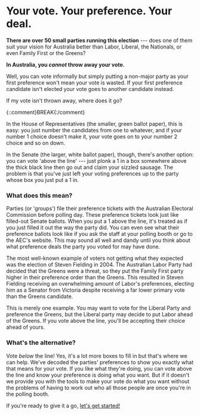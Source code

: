 # Your vote. Your preference. Your deal.

__There are over 50 small parties running this election__ --- does one of them
suit your vision for Australia better than Labor, Liberal, the Nationals, or
even Family First or the Greens? 

__In Australia, you *cannot* throw away your vote.__

Well, you can vote informally but simply putting a non-major party as your
first preference won't mean your vote is wasted. If your first preference
candidate isn't elected your vote goes to another candidate instead.

If my vote isn't thrown away, where does it go?

{::comment}BREAK{:/comment}

In the House of Representatives (the smaller, green ballot paper), this is
easy: you just number the candidates from one to whatever, and if your number
1 choice doesn't make it, your vote goes on to your number 2 choice and so on
down.

In the Senate (the larger, white ballot paper), though, there's another
option: you can vote 'above the line' --- just plonk a 1 in a box somewhere
above the thick black line then go out and claim your sizzled sausage. The
problem is that you've just left your voting preferences up to the party whose
box you just put a 1 in.

### What does this mean?

Parties (or 'groups') file their preference tickets with the Australian
Electoral Commission before polling day. These preference tickets look just
like filled-out Senate ballots. When you put a 1 above the line, it's treated
as if you just filled it out the way the party did. You can even see what their
preference ballots look like if you ask the staff at your polling booth or go
to the AEC's website. This may sound all well and dandy until you think about
what preference deals the party you voted for may have done.

The most well-known example of voters not getting what they expected was the
election of Steven Fielding in 2004. The Australian Labor Party had decided
that the Greens were a threat, so they put the Family First party higher in
their preference order than the Greens. This resulted in Steven Fielding
receiving an overwhelming amount of Labor's preferences, electing him as a
Senator from Victoria despite receiving a far lower primary vote than the
Greens candidate.

This is merely one example. You may want to vote for the Liberal Party and
preference the Greens, but the Liberal party may decide to put Labor ahead of
the Greens. If you vote above the line, you'll be accepting their choice
ahead of yours.

### What's the alternative?

Vote *below* the line! Yes, it's a lot more boxes to fill in but that's
where we can help. We've decoded the parties' preferences to show you exactly
what that means for your vote. If you like what they're doing, you can vote
above the line and know your preference is doing what you want. But if it
doesn't we provide you with the tools to make your vote do what you want
without the problems of having to work out who all those people are once
you're in the polling booth.

If you're ready to give it a go, [let's get started!](http://belowtheline.org.au/)

